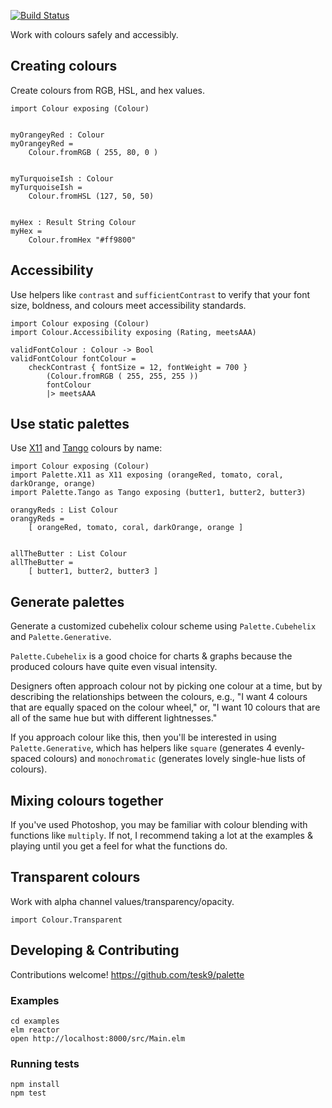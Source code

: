[![Build Status](https://travis-ci.org/tesk9/palette.svg?branch=master)](https://travis-ci.org/tesk9/palette)

Work with colours safely  and accessibly.

## Creating colours

Create colours from RGB, HSL, and hex values.

```
import Colour exposing (Colour)


myOrangeyRed : Colour
myOrangeyRed =
    Colour.fromRGB ( 255, 80, 0 )


myTurquoiseIsh : Colour
myTurquoiseIsh =
    Colour.fromHSL (127, 50, 50)


myHex : Result String Colour
myHex =
    Colour.fromHex "#ff9800"

```

## Accessibility

Use helpers like `contrast` and `sufficientContrast` to verify that your font size, boldness, and colours meet accessibility standards.

```
import Colour exposing (Colour)
import Colour.Accessibility exposing (Rating, meetsAAA)

validFontColour : Colour -> Bool
validFontColour fontColour =
    checkContrast { fontSize = 12, fontWeight = 700 }
        (Colour.fromRGB ( 255, 255, 255 ))
        fontColour
        |> meetsAAA
```

## Use static palettes

Use [X11](https://en.wikipedia.org/wiki/X11_colour_names) and [Tango](http://tango.freedesktop.org/Tango_Icon_Theme_Guidelines#Colour_Palette) colours by name:

```
import Colour exposing (Colour)
import Palette.X11 as X11 exposing (orangeRed, tomato, coral, darkOrange, orange)
import Palette.Tango as Tango exposing (butter1, butter2, butter3)

orangyReds : List Colour
orangyReds =
    [ orangeRed, tomato, coral, darkOrange, orange ]


allTheButter : List Colour
allTheButter =
    [ butter1, butter2, butter3 ]
```

## Generate palettes

Generate a customized cubehelix colour scheme using `Palette.Cubehelix` and `Palette.Generative`.

`Palette.Cubehelix` is a good choice for charts & graphs because the produced colours have quite even visual intensity.

Designers often approach colour not by picking one colour at a time, but by describing the relationships between
the colours, e.g., "I want 4 colours that are equally spaced on the colour wheel," or, "I want 10 colours that
are all of the same hue but with different lightnesses."

If you approach colour like this, then you'll be interested in using `Palette.Generative`, which has
helpers like `square` (generates 4 evenly-spaced colours) and `monochromatic` (generates lovely
single-hue lists of colours).


## Mixing colours together

If you've used Photoshop, you may be familiar with colour blending with functions
like `multiply`. If not, I recommend taking a lot at the examples & playing until
you get a feel for what the functions do.


## Transparent colours

Work with alpha channel values/transparency/opacity.

```
import Colour.Transparent
```

## Developing & Contributing

Contributions welcome!
https://github.com/tesk9/palette

### Examples

```
cd examples
elm reactor
open http://localhost:8000/src/Main.elm
```

### Running tests

```
npm install
npm test
```
